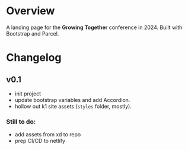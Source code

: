 # Overview

A landing page for the **Growing Together** conference in 2024. Built with Bootstrap and Parcel. 

# Changelog

## v0.1

- init project
- update bootstrap variables and add Accordion. 
- hollow out k1 site assets (`styles` folder, mostly).

### Still to do:

- add assets from xd to repo
- prep CI/CD to netlify